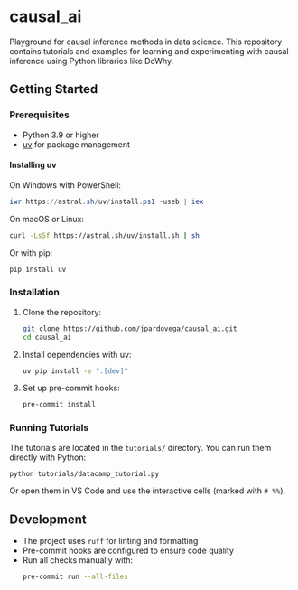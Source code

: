 # causal_ai

Playground for causal inference methods in data science. This repository contains tutorials and examples for learning and experimenting with causal inference using Python libraries like DoWhy.

## Getting Started

### Prerequisites

- Python 3.9 or higher
- [uv](https://github.com/astral-sh/uv) for package management

#### Installing uv

On Windows with PowerShell:
```powershell
iwr https://astral.sh/uv/install.ps1 -useb | iex
```

On macOS or Linux:
```bash
curl -LsSf https://astral.sh/uv/install.sh | sh
```

Or with pip:
```bash
pip install uv
```

### Installation

1. Clone the repository:
   ```bash
   git clone https://github.com/jpardovega/causal_ai.git
   cd causal_ai
   ```

2. Install dependencies with uv:
   ```bash
   uv pip install -e ".[dev]"
   ```

3. Set up pre-commit hooks:
   ```bash
   pre-commit install
   ```

### Running Tutorials

The tutorials are located in the `tutorials/` directory. You can run them directly with Python:

```bash
python tutorials/datacamp_tutorial.py
```

Or open them in VS Code and use the interactive cells (marked with `# %%`).

## Development

- The project uses `ruff` for linting and formatting
- Pre-commit hooks are configured to ensure code quality
- Run all checks manually with:
  ```bash
  pre-commit run --all-files
  ```
